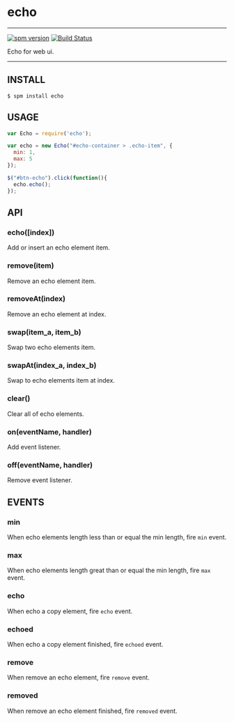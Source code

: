 # echo

---

[![spm version](http://spmjs.io/badge/echo)](http://spmjs.io/package/echo)
[![Build Status](https://travis-ci.org/hotoo/echo.svg?branch=master)](https://travis-ci.org/hotoo/echo)

Echo for web ui.

---

## INSTALL

```
$ spm install echo
```

## USAGE

```js
var Echo = require('echo');

var echo = new Echo("#echo-container > .echo-item", {
  min: 1,
  max: 5
});

$("#btn-echo").click(function(){
  echo.echo();
});
```

## API

### echo([index])

Add or insert an echo element item.

### remove(item)

Remove an echo element item.

### removeAt(index)

Remove an echo element at index.

### swap(item_a, item_b)

Swap two echo elements item.

### swapAt(index_a, index_b)

Swap to echo elements item at index.

### clear()

Clear all of echo elements.

### on(eventName, handler)

Add event listener.

### off(eventName, handler)

Remove event listener.


## EVENTS

### min

When echo elements length less than or equal the min length, fire `min` event.

### max

When echo elements length great than or equal the min length, fire `max` event.

### echo

When echo a copy element, fire `echo` event.

### echoed

When echo a copy element finished, fire `echoed` event.

### remove

When remove an echo element, fire `remove` event.

### removed

When remove an echo element finished, fire `removed` event.
